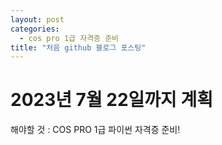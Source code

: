 ```yaml
---
layout: post
categories:
  - cos pro 1급 자격증 준비
title: "처음 github 블로그 포스팅"
---
```

# 2023년 7월 22일까지 계획

해야할 것 : COS PRO 1급 파이썬 자격증 준비!
